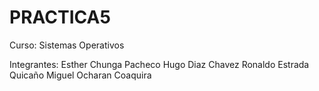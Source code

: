 # PRACTICA5
Curso: Sistemas Operativos

Integrantes: 
Esther Chunga Pacheco
Hugo Diaz Chavez
Ronaldo Estrada Quicaño
Miguel Ocharan Coaquira
